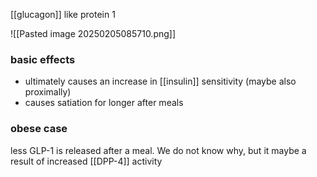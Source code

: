 [[glucagon]] like protein 1

![[Pasted image 20250205085710.png]]

### basic effects
- ultimately causes an increase in [[insulin]] sensitivity (maybe also proximally)
- causes satiation for longer after meals

### obese case
less GLP-1 is released after a meal. We do not know why, but it maybe a result of increased [[DPP-4]] activity
